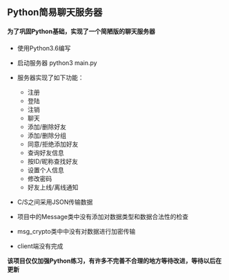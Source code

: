 ## Python简易聊天服务器
#### 为了巩固Python基础，实现了一个简陋版的聊天服务器
- 使用Python3.6编写
- 启动服务器 python3 main.py
- 服务器实现了如下功能：
	- 注册
	- 登陆
	- 注销
	- 聊天
	- 添加/删除好友
	- 添加/删除分组
	- 同意/拒绝添加好友
	- 查询好友信息
	- 按ID/昵称查找好友
	- 设置个人信息
	- 修改密码
	- 好友上线/离线通知

- C/S之间采用JSON传输数据
- 项目中的Message类中没有添加对数据类型和数据合法性的检查
- msg_crypto类中中没有对数据进行加密传输
- client端没有完成

**该项目仅仅加强Python练习，有许多不完善不合理的地方等待改进，等待以后在更新**
